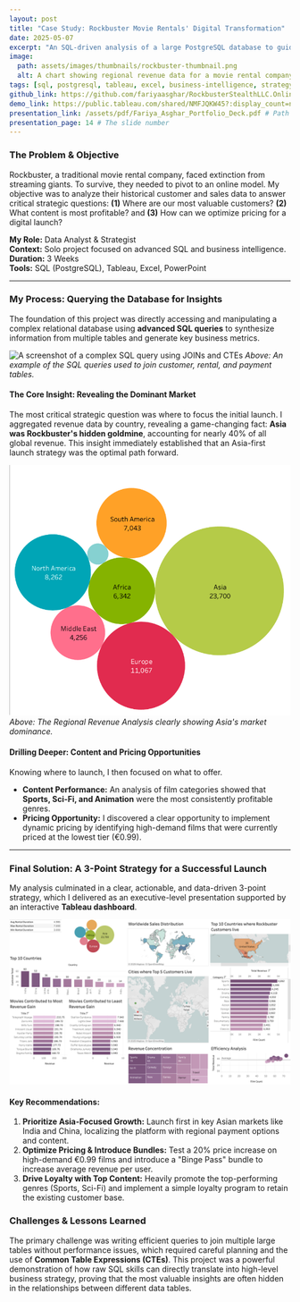 ```yaml
---
layout: post
title: "Case Study: Rockbuster Movie Rentals' Digital Transformation"
date: 2025-05-07
excerpt: "An SQL-driven analysis of a large PostgreSQL database to guide a traditional company's pivot to an online video rental service."
image:
  path: assets/images/thumbnails/rockbuster-thumbnail.png
  alt: A chart showing regional revenue data for a movie rental company.
tags: [sql, postgresql, tableau, excel, business-intelligence, strategy]
github_link: https://github.com/fariyaasghar/RockbusterStealthLLC.OnlineLaunchStrategy
demo_link: https://public.tableau.com/shared/NMFJQKW45?:display_count=n&:origin=viz_share_link
presentation_link: /assets/pdf/Fariya_Asghar_Portfolio_Deck.pdf # Path to the PDF
presentation_page: 14 # The slide number
---
```


### The Problem & Objective
Rockbuster, a traditional movie rental company, faced extinction from streaming giants. To survive, they needed to pivot to an online model. My objective was to analyze their historical customer and sales data to answer critical strategic questions: **(1)** Where are our most valuable customers? **(2)** What content is most profitable? and **(3)** How can we optimize pricing for a digital launch?

**My Role:** Data Analyst & Strategist  
**Context:** Solo project focused on advanced SQL and business intelligence.  
**Duration:** 3 Weeks  
**Tools:** SQL (PostgreSQL), Tableau, Excel, PowerPoint

---

### My Process: Querying the Database for Insights

The foundation of this project was directly accessing and manipulating a complex relational database using **advanced SQL queries** to synthesize information from multiple tables and generate key business metrics.

<!-- ACTION: Place your SQL code screenshot in /assets/images/ and name it rockbuster-sql-code.png -->
![A screenshot of a complex SQL query using JOINs and CTEs](/assets/images/rockbuster-sql-code.png)
*Above: An example of the SQL queries used to join customer, rental, and payment tables.*

#### The Core Insight: Revealing the Dominant Market
The most critical strategic question was where to focus the initial launch. I aggregated revenue data by country, revealing a game-changing fact: **Asia was Rockbuster's hidden goldmine**, accounting for nearly 40% of all global revenue. This insight immediately established that an Asia-first launch strategy was the optimal path forward.

<!-- ACTION: Place your bubble chart image in /assets/images/ and name it rockbuster-bubble-chart.png -->
![A bubble chart showing regional revenue, with Asia as the largest bubble](/assets/images/rockbuster-bubble-chart.png)
*Above: The Regional Revenue Analysis clearly showing Asia's market dominance.*

#### Drilling Deeper: Content and Pricing Opportunities
Knowing where to launch, I then focused on what to offer.
- **Content Performance:** An analysis of film categories showed that **Sports, Sci-Fi, and Animation** were the most consistently profitable genres.
- **Pricing Opportunity:** I discovered a clear opportunity to implement dynamic pricing by identifying high-demand films that were currently priced at the lowest tier (€0.99).

---

### Final Solution: A 3-Point Strategy for a Successful Launch

My analysis culminated in a clear, actionable, and data-driven 3-point strategy, which I delivered as an executive-level presentation supported by an interactive **Tableau dashboard**.

<!-- ACTION: Place your final Tableau dashboard screenshot in /assets/images/ -->
![Screenshot of the final interactive Tableau dashboard for Rockbuster](/assets/images/rockbuster-dashboard.png)

#### Key Recommendations:
1.  **Prioritize Asia-Focused Growth:** Launch first in key Asian markets like India and China, localizing the platform with regional payment options and content.
2.  **Optimize Pricing & Introduce Bundles:** Test a 20% price increase on high-demand €0.99 films and introduce a "Binge Pass" bundle to increase average revenue per user.
3.  **Drive Loyalty with Top Content:** Heavily promote the top-performing genres (Sports, Sci-Fi) and implement a simple loyalty program to retain the existing customer base.

### Challenges & Lessons Learned
The primary challenge was writing efficient queries to join multiple large tables without performance issues, which required careful planning and the use of **Common Table Expressions (CTEs)**. This project was a powerful demonstration of how raw SQL skills can directly translate into high-level business strategy, proving that the most valuable insights are often hidden in the relationships between different data tables.
